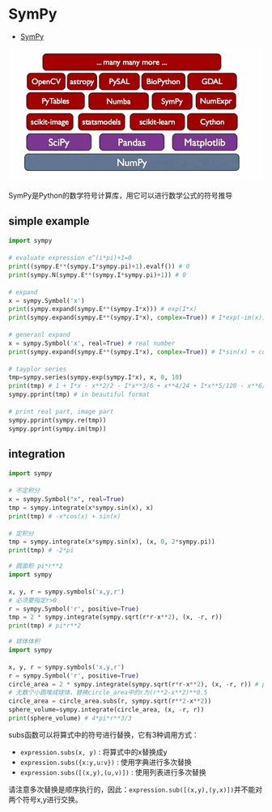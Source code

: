 # SymPy

- [SymPy](#sympy)


![](res/intro01.png)

SymPy是Python的数学符号计算库，用它可以进行数学公式的符号推导

## simple example

```python
import sympy

# evaluate expression e^(i*pi)+1=0
print((sympy.E**(sympy.I*sympy.pi)+1).evalf()) # 0
print(sympy.N(sympy.E**(sympy.I*sympy.pi)+1)) # 0

# expand
x = sympy.Symbol('x')
print(sympy.expand(sympy.E**(sympy.I*x))) # exp(I*x)
print(sympy.expand(sympy.E**(sympy.I*x), complex=True)) # I*exp(-im(x))*sin(re(x)) + exp(-im(x))*cos(re(x))

# generanl expand
x = sympy.Symbol('x', real=True) # real number
print(sympy.expand(sympy.E**(sympy.I*x), complex=True)) # I*sin(x) + cos(x)

# tayplor series
tmp=sympy.series(sympy.exp(sympy.I*x), x, 0, 10)
print(tmp) # 1 + I*x - x**2/2 - I*x**3/6 + x**4/24 + I*x**5/120 - x**6/720 - I*x**7/5040 + x**8/40320 + I*x**9/362880 + O(x**10)
sympy.pprint(tmp) # in beautiful format

# print real part, image part
sympy.pprint(sympy.re(tmp))
sympy.pprint(sympy.im(tmp))
```

## integration

```python
import sympy

# 不定积分
x = sympy.Symbol("x", real=True)
tmp = sympy.integrate(x*sympy.sin(x), x)
print(tmp) # -x*cos(x) + sin(x)

# 定积分
tmp = sympy.integrate(x*sympy.sin(x), (x, 0, 2*sympy.pi))
print(tmp) # -2*pi
```

```python
# 圆面积 pi*r**2
import sympy

x, y, r = sympy.symbols('x,y,r')
# 必须要指定r>0
r = sympy.Symbol('r', positive=True)
tmp = 2 * sympy.integrate(sympy.sqrt(r*r-x**2), (x, -r, r))
print(tmp) # pi*r**2
```

```python
# 球体体积
import sympy

x, y, r = sympy.symbols('x,y,r')
r = sympy.Symbol('r', positive=True)
circle_area = 2 * sympy.integrate(sympy.sqrt(r*r-x**2), (x, -r, r)) # pi*r**2
# 无数个小圆堆成球体，替换circle_area中的r为(r**2-x**2)**0.5
circle_area = circle_area.subs(r, sympy.sqrt(r**2-x**2))
sphere_volume=sympy.integrate(circle_area, (x, -r, r))
print(sphere_volume) # 4*pi*r**3/3
```

subs函数可以将算式中的符号进行替换，它有3种调用方式：

- `expression.subs(x, y)` : 将算式中的x替换成y
- `expression.subs({x:y,u:v})` : 使用字典进行多次替换
- `expression.subs([(x,y),(u,v)])` : 使用列表进行多次替换

请注意多次替换是顺序执行的，因此：`expression.sub([(x,y),(y,x)])`并不能对两个符号x,y进行交换。
